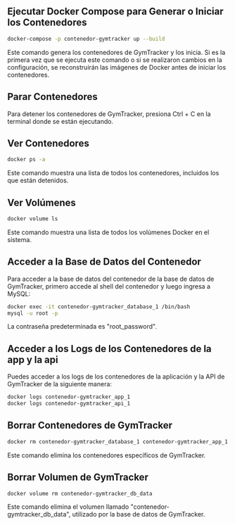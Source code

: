 ## Ejecutar Docker Compose para Generar o Iniciar los Contenedores

```bash
docker-compose -p contenedor-gymtracker up --build
```

Este comando genera los contenedores de GymTracker y los inicia. Si es la primera vez que se ejecuta este comando o si se realizaron cambios en la configuración, se reconstruirán las imágenes de Docker antes de iniciar los contenedores.

## Parar Contenedores

Para detener los contenedores de GymTracker, presiona Ctrl + C en la terminal donde se están ejecutando.

## Ver Contenedores

```bash
docker ps -a
```

Este comando muestra una lista de todos los contenedores, incluidos los que están detenidos.

## Ver Volúmenes

```bash
docker volume ls
```

Este comando muestra una lista de todos los volúmenes Docker en el sistema.

## Acceder a la Base de Datos del Contenedor

Para acceder a la base de datos del contenedor de la base de datos de GymTracker, primero accede al shell del contenedor y luego ingresa a MySQL:

```bash
docker exec -it contenedor-gymtracker_database_1 /bin/bash
mysql -u root -p 
```

La contraseña predeterminada es "root_password".

## Acceder a los Logs de los Contenedores de la app y la api

Puedes acceder a los logs de los contenedores de la aplicación y la API de GymTracker de la siguiente manera:

```bash
docker logs contenedor-gymtracker_app_1
docker logs contenedor-gymtracker_api_1
```

## Borrar Contenedores de GymTracker

```bash
docker rm contenedor-gymtracker_database_1 contenedor-gymtracker_app_1 contenedor-gymtracker_api_1
```

Este comando elimina los contenedores específicos de GymTracker.

## Borrar Volumen de GymTracker

```bash
docker volume rm contenedor-gymtracker_db_data
```

Este comando elimina el volumen llamado "contenedor-gymtracker_db_data", utilizado por la base de datos de GymTracker.
